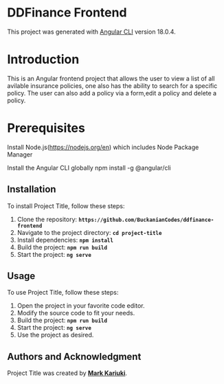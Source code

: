 # DDFinance Frontend

This project was generated with [Angular CLI](https://github.com/angular/angular-cli) version 18.0.4.

# Introduction
This is an Angular frontend project that allows the user to view a list of all avilable insurance policies, one also has the ability to search for a specific policy. The user can also add a policy via a form,edit a policy and delete a policy.

# Prerequisites
Install Node.js(https://nodejs.org/en) which includes Node Package Manager

Install the Angular CLI globally
npm install -g @angular/cli

## **Installation**

To install Project Title, follow these steps:

1. Clone the repository: **`https://github.com/BuckanianCodes/ddfinance-frontend`**
2. Navigate to the project directory: **`cd project-title`**
3. Install dependencies: **`npm install`**
4. Build the project: **`npm run build`**
5. Start the project: **`ng serve`**

## **Usage**

To use Project Title, follow these steps:

1. Open the project in your favorite code editor.
2. Modify the source code to fit your needs.
3. Build the project: **`npm run build`**
4. Start the project: **`ng serve`**
5. Use the project as desired.


## **Authors and Acknowledgment**

Project Title was created by **[Mark Kariuki](https://github.com/BuckanianCodes)**.


